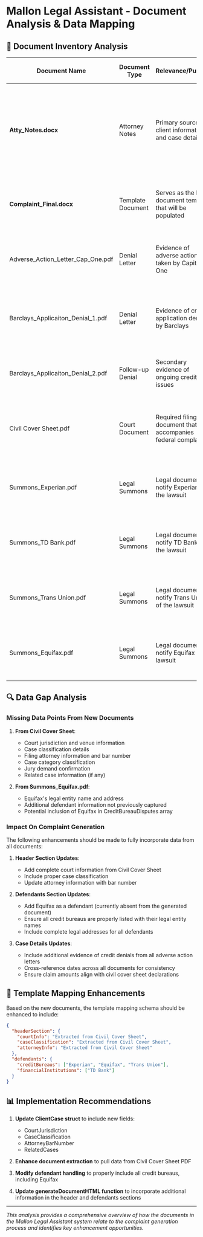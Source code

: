 # Mallon Legal Assistant - Document Analysis & Data Mapping

## 📄 Document Inventory Analysis

| Document Name | Document Type | Relevance/Purpose | Usage in Complaint Form |
|---------------|--------------|-------------------|---------------------------|
| **Atty_Notes.docx** | Attorney Notes | Primary source of client information and case details | Core source for client name, contact information, location, fraud details, travel dates, dispute history, and bank responses |
| **Complaint_Final.docx** | Template Document | Serves as the legal document template that will be populated | Base template structure for generating the final complaint document |
| Adverse_Action_Letter_Cap_One.pdf | Denial Letter | Evidence of adverse action taken by Capital One | Supports credit impact claims; provides dates and details of credit denial |
| Barclays_Applicaiton_Denial_1.pdf | Denial Letter | Evidence of credit application denial by Barclays | Documents additional financial harm; supports multiple institution involvement |
| Barclays_Applicaiton_Denial_2.pdf | Follow-up Denial | Secondary evidence of ongoing credit issues | Demonstrates pattern of credit denials; supports timeline of events |
| Civil Cover Sheet.pdf | Court Document | Required filing document that accompanies federal complaints | Provides case classification information and court details for complaint header |
| Summons_Experian.pdf | Legal Summons | Legal document to notify Experian of the lawsuit | Confirms Experian as defendant; provides correct legal entity name and address |
| Summons_TD Bank.pdf | Legal Summons | Legal document to notify TD Bank of the lawsuit | Confirms TD Bank as defendant; provides correct legal entity name and address |
| Summons_Trans Union.pdf | Legal Summons | Legal document to notify Trans Union of the lawsuit | Confirms Trans Union as defendant; provides correct legal entity name and address |
| Summons_Equifax.pdf | Legal Summons | Legal document to notify Equifax of the lawsuit | Confirms Equifax as defendant; provides correct legal entity name and address |

## 🔍 Data Gap Analysis

### Missing Data Points From New Documents

1. **From Civil Cover Sheet**:
   - Court jurisdiction and venue information
   - Case classification details
   - Filing attorney information and bar number
   - Case category classification
   - Jury demand confirmation
   - Related case information (if any)

2. **From Summons_Equifax.pdf**:
   - Equifax's legal entity name and address
   - Additional defendant information not previously captured
   - Potential inclusion of Equifax in CreditBureauDisputes array

### Impact On Complaint Generation

The following enhancements should be made to fully incorporate data from all documents:

1. **Header Section Updates**:
   - Add complete court information from Civil Cover Sheet
   - Include proper case classification
   - Update attorney information with bar number

2. **Defendants Section Updates**:
   - Add Equifax as a defendant (currently absent from the generated document)
   - Ensure all credit bureaus are properly listed with their legal entity names
   - Include complete legal addresses for all defendants

3. **Case Details Updates**:
   - Include additional evidence of credit denials from all adverse action letters
   - Cross-reference dates across all documents for consistency
   - Ensure claim amounts align with civil cover sheet declarations

## 🔄 Template Mapping Enhancements

Based on the new documents, the template mapping schema should be enhanced to include:

```json
{
  "headerSection": {
    "courtInfo": "Extracted from Civil Cover Sheet",
    "caseClassification": "Extracted from Civil Cover Sheet",
    "attorneyInfo": "Extracted from Civil Cover Sheet"
  },
  "defendants": {
    "creditBureaus": ["Experian", "Equifax", "Trans Union"],
    "financialInstitutions": ["TD Bank"]
  }
}
```

## 📊 Implementation Recommendations

1. **Update ClientCase struct** to include new fields:
   - CourtJurisdiction
   - CaseClassification
   - AttorneyBarNumber
   - RelatedCases

2. **Enhance document extraction** to pull data from Civil Cover Sheet PDF

3. **Modify defendant handling** to properly include all credit bureaus, including Equifax

4. **Update generateDocumentHTML function** to incorporate additional information in the header and defendants sections

---

*This analysis provides a comprehensive overview of how the documents in the Mallon Legal Assistant system relate to the complaint generation process and identifies key enhancement opportunities.*